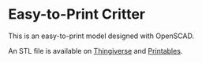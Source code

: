 # Easy-to-Print Critter

This is an easy-to-print model designed with OpenSCAD.

An STL file is available on
[Thingiverse](https://www.thingiverse.com/thing:6649293)
and
[Printables](https://www.printables.com/model/902376-easy-to-print-critter).